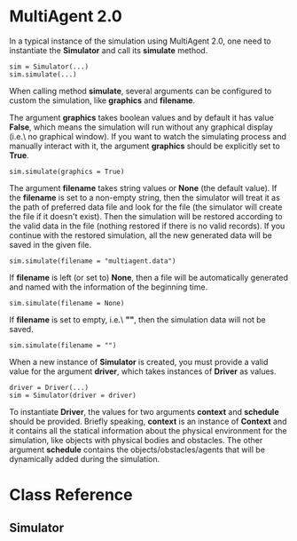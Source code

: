 # MultiAgent 2.0
In a typical instance of the simulation using MultiAgent 2.0,
one need to instantiate the <b>Simulator</b> and call its <b>simulate</b> method.

	sim = Simulator(...)
	sim.simulate(...)

When calling method <b>simulate</b>, several arguments can be configured to custom the simulation,
like <b>graphics</b> and <b>filename</b>.

The argument <b>graphics</b> takes boolean values and by default it has value <b>False</b>,
which means the simulation will run without any graphical display (i.e.\ no graphical window).
If you want to watch the simulating process and manually interact with it, the argument <b>graphics</b>
should be explicitly set to <b>True</b>.

 	sim.simulate(graphics = True)

The argument <b>filename</b> takes string values or <b>None</b> (the default value).
If the <b>filename</b> is set to a non-empty string, then the simulator will treat it as
the path of preferred data file and look for the file (the simulator will create the file
if it doesn't exist). Then the simulation will be restored according to the valid data
in the file (nothing restored if there is no valid records).
If you continue with the restored simulation,
all the new generated data will be saved in the given file.

 	sim.simulate(filename = "multiagent.data")

If <b>filename</b> is left (or set to) <b>None</b>, then a file will be automatically generated and
named with the information of the beginning time.

 	sim.simulate(filename = None)

If <b>filename</b> is set to empty, i.e.\ <b>""</b>, then the simulation data will not be saved.

 	sim.simulate(filename = "")

When a new instance of <b>Simulator</b> is created, you must provide a valid value for the argument
<b>driver</b>, which takes instances of <b>Driver</b> as values.

	driver = Driver(...)
	sim = Simulator(driver = driver)

To instantiate <b>Driver</b>, the values for two arguments <b>context</b> and <b>schedule</b> should
be provided. Briefly speaking, <b>context</b> is an instance of <b>Context</b> and it contains
all the statical information about the physical environment for the simulation, like objects with
physical bodies and obstacles. The other argument <b>schedule</b> contains the objects/obstacles/agents
that will be dynamically added during the simulation.  

# Class Reference

## Simulator
